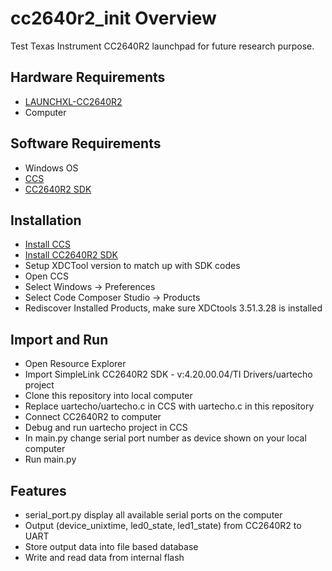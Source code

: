 # cc2640r2_init Overview

Test Texas Instrument CC2640R2 launchpad for future research purpose.


## Hardware Requirements

 -  [ LAUNCHXL-CC2640R2](https://www.ti.com/tool/LAUNCHXL-CC2640R2)
 - Computer

## Software Requirements

 - Windows OS
 - [CCS](https://www.ti.com/tool/CCSTUDIO)
 - [CC2640R2 SDK](https://www.ti.com/tool/SIMPLELINK-CC2640R2-SDK)

## Installation

 - [Install CCS](https://www.ti.com/tool/download/CCSTUDIO)
 - [Install CC2640R2 SDK](https://www.ti.com/tool/download/SIMPLELINK-CC2640R2-SDK)
 - Setup XDCTool version to match up with SDK codes
 - Open CCS
 - Select Windows -> Preferences
 - Select Code Composer Studio -> Products
 - Rediscover Installed Products, make sure XDCtools 3.51.3.28 is installed
 
## Import and Run

 - Open Resource Explorer
  - Import SimpleLink CC2640R2 SDK - v:4.20.00.04/TI Drivers/uartecho project
  - Clone this repository into local computer
  - Replace uartecho/uartecho.c in CCS with uartecho.c in this repository
  - Connect CC2640R2 to computer
  - Debug and run uartecho project in CCS
  - In main.py change serial port number as device shown on your local computer
  - Run main.py

## Features

 - serial_port.py display all available serial ports on the computer
 - Output (device_unixtime, led0_state, led1_state) from CC2640R2 to UART
 - Store output data into file based database
 - Write and read data from internal flash

